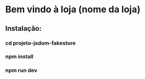 # Bem vindo à loja (nome da loja)

## Instalação:

### cd projeto-jsdom-fakestore
### npm install
### npm run dev
